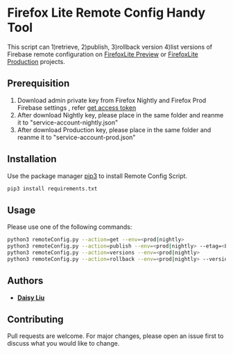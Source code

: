 # Firefox Lite Remote Config Handy Tool

 This script can 1)retrieve, 2)publish, 3)rollback version 4)list versions of Firebase remote configuration on [FirefoxLite Preview](https://console.firebase.google.com/u/0/project/rocketnightly/config) or [FirefoxLite Production](https://console.firebase.google.com/u/0/project/zerda-dcf76/config) projects.

## Prerequisition
1. Download admin private key from Firefox Nightly and Firefox Prod Firebase settings , refer [get access token](https://firebase.google.com/docs/remote-config/use-config-rest)
2. After download Nightly key, please place in the same folder and reanme it to "service-account-nightly.json"
3. After download Production key, please place in the same folder and reanme it to "service-account-prod.json"

## Installation

Use the package manager [pip3](https://pip.pypa.io/en/stable/) to install Remote Config Script.

```bash
pip3 install requirements.txt
```

## Usage
 
Please use one of the following commands:

```bash
python3 remoteConfig.py --action=get --env=<prod|nightly>
python3 remoteConfig.py --action=publish --env=<prod|nightly> --etag=<LATEST_ETAG>
python3 remoteConfig.py --action=versions --env=<prod|nightly>
python3 remoteConfig.py --action=rollback --env=<prod|nightly> --version=<TEMPLATE_VERSION_NUMBER>
```
## Authors

* **[Daisy Liu](https://github.com/Daisy-pliu)** 
## Contributing
Pull requests are welcome. For major changes, please open an issue first to discuss what you would like to change.

